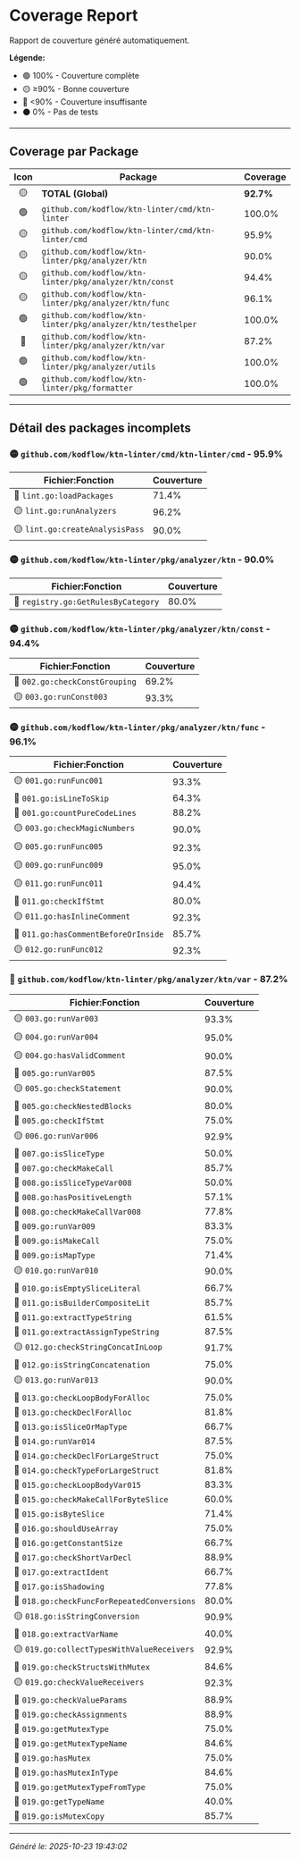 # Coverage Report

Rapport de couverture généré automatiquement.

**Légende:**
- 🟢 100% - Couverture complète
- 🟡 ≥90% - Bonne couverture
- 🔴 <90% - Couverture insuffisante
- ⚫ 0% - Pas de tests

---

## Coverage par Package

| Icon | Package | Coverage |
|:----:|---------|----------|
| 🟡 | **TOTAL (Global)** | **92.7%** |
| 🟢 | `github.com/kodflow/ktn-linter/cmd/ktn-linter` | 100.0% |
| 🟡 | `github.com/kodflow/ktn-linter/cmd/ktn-linter/cmd` | 95.9% |
| 🟡 | `github.com/kodflow/ktn-linter/pkg/analyzer/ktn` | 90.0% |
| 🟡 | `github.com/kodflow/ktn-linter/pkg/analyzer/ktn/const` | 94.4% |
| 🟡 | `github.com/kodflow/ktn-linter/pkg/analyzer/ktn/func` | 96.1% |
| 🟢 | `github.com/kodflow/ktn-linter/pkg/analyzer/ktn/testhelper` | 100.0% |
| 🔴 | `github.com/kodflow/ktn-linter/pkg/analyzer/ktn/var` | 87.2% |
| 🟢 | `github.com/kodflow/ktn-linter/pkg/analyzer/utils` | 100.0% |
| 🟢 | `github.com/kodflow/ktn-linter/pkg/formatter` | 100.0% |

---

## Détail des packages incomplets

### 🟡 `github.com/kodflow/ktn-linter/cmd/ktn-linter/cmd` - 95.9%

| Fichier:Fonction | Couverture |
|------------------|------------|
| 🔴 `lint.go:loadPackages` | 71.4% |
| 🟡 `lint.go:runAnalyzers` | 96.2% |
| 🟡 `lint.go:createAnalysisPass` | 90.0% |

### 🟡 `github.com/kodflow/ktn-linter/pkg/analyzer/ktn` - 90.0%

| Fichier:Fonction | Couverture |
|------------------|------------|
| 🔴 `registry.go:GetRulesByCategory` | 80.0% |

### 🟡 `github.com/kodflow/ktn-linter/pkg/analyzer/ktn/const` - 94.4%

| Fichier:Fonction | Couverture |
|------------------|------------|
| 🔴 `002.go:checkConstGrouping` | 69.2% |
| 🟡 `003.go:runConst003` | 93.3% |

### 🟡 `github.com/kodflow/ktn-linter/pkg/analyzer/ktn/func` - 96.1%

| Fichier:Fonction | Couverture |
|------------------|------------|
| 🟡 `001.go:runFunc001` | 93.3% |
| 🔴 `001.go:isLineToSkip` | 64.3% |
| 🔴 `001.go:countPureCodeLines` | 88.2% |
| 🟡 `003.go:checkMagicNumbers` | 90.0% |
| 🟡 `005.go:runFunc005` | 92.3% |
| 🟡 `009.go:runFunc009` | 95.0% |
| 🟡 `011.go:runFunc011` | 94.4% |
| 🔴 `011.go:checkIfStmt` | 80.0% |
| 🟡 `011.go:hasInlineComment` | 92.3% |
| 🔴 `011.go:hasCommentBeforeOrInside` | 85.7% |
| 🟡 `012.go:runFunc012` | 92.3% |

### 🔴 `github.com/kodflow/ktn-linter/pkg/analyzer/ktn/var` - 87.2%

| Fichier:Fonction | Couverture |
|------------------|------------|
| 🟡 `003.go:runVar003` | 93.3% |
| 🟡 `004.go:runVar004` | 95.0% |
| 🟡 `004.go:hasValidComment` | 90.0% |
| 🔴 `005.go:runVar005` | 87.5% |
| 🟡 `005.go:checkStatement` | 90.0% |
| 🔴 `005.go:checkNestedBlocks` | 80.0% |
| 🔴 `005.go:checkIfStmt` | 75.0% |
| 🟡 `006.go:runVar006` | 92.9% |
| 🔴 `007.go:isSliceType` | 50.0% |
| 🔴 `007.go:checkMakeCall` | 85.7% |
| 🔴 `008.go:isSliceTypeVar008` | 50.0% |
| 🔴 `008.go:hasPositiveLength` | 57.1% |
| 🔴 `008.go:checkMakeCallVar008` | 77.8% |
| 🔴 `009.go:runVar009` | 83.3% |
| 🔴 `009.go:isMakeCall` | 75.0% |
| 🔴 `009.go:isMapType` | 71.4% |
| 🟡 `010.go:runVar010` | 90.0% |
| 🔴 `010.go:isEmptySliceLiteral` | 66.7% |
| 🔴 `011.go:isBuilderCompositeLit` | 85.7% |
| 🔴 `011.go:extractTypeString` | 61.5% |
| 🔴 `011.go:extractAssignTypeString` | 87.5% |
| 🟡 `012.go:checkStringConcatInLoop` | 91.7% |
| 🔴 `012.go:isStringConcatenation` | 75.0% |
| 🟡 `013.go:runVar013` | 90.0% |
| 🔴 `013.go:checkLoopBodyForAlloc` | 75.0% |
| 🔴 `013.go:checkDeclForAlloc` | 81.8% |
| 🔴 `013.go:isSliceOrMapType` | 66.7% |
| 🔴 `014.go:runVar014` | 87.5% |
| 🔴 `014.go:checkDeclForLargeStruct` | 75.0% |
| 🔴 `014.go:checkTypeForLargeStruct` | 81.8% |
| 🔴 `015.go:checkLoopBodyVar015` | 83.3% |
| 🔴 `015.go:checkMakeCallForByteSlice` | 60.0% |
| 🔴 `015.go:isByteSlice` | 71.4% |
| 🔴 `016.go:shouldUseArray` | 75.0% |
| 🔴 `016.go:getConstantSize` | 66.7% |
| 🔴 `017.go:checkShortVarDecl` | 88.9% |
| 🔴 `017.go:extractIdent` | 66.7% |
| 🔴 `017.go:isShadowing` | 77.8% |
| 🔴 `018.go:checkFuncForRepeatedConversions` | 80.0% |
| 🟡 `018.go:isStringConversion` | 90.9% |
| 🔴 `018.go:extractVarName` | 40.0% |
| 🟡 `019.go:collectTypesWithValueReceivers` | 92.9% |
| 🔴 `019.go:checkStructsWithMutex` | 84.6% |
| 🟡 `019.go:checkValueReceivers` | 92.3% |
| 🔴 `019.go:checkValueParams` | 88.9% |
| 🔴 `019.go:checkAssignments` | 88.9% |
| 🔴 `019.go:getMutexType` | 75.0% |
| 🔴 `019.go:getMutexTypeName` | 84.6% |
| 🔴 `019.go:hasMutex` | 75.0% |
| 🔴 `019.go:hasMutexInType` | 84.6% |
| 🔴 `019.go:getMutexTypeFromType` | 75.0% |
| 🔴 `019.go:getTypeName` | 40.0% |
| 🔴 `019.go:isMutexCopy` | 85.7% |


---

*Généré le: 2025-10-23 19:43:02*
